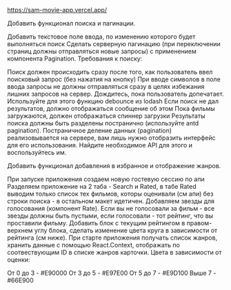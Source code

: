 https://sam-movie-app.vercel.app/


Добавить функционал поиска и пагинации. 

Добавить текстовое поле ввода, по изменению которого будет выполняться поиск
Сделать серверную пагинацию (при переключении страниц должны отправляться новые запросы) с применением компонента Pagination.
Требования к поиску:

Поиск должен происходить сразу после того, как пользователь ввел поисковый запрос (без нажатия на кнопку)
При вводе символов в поле ввода запросы не должны отправляться сразу в целях избежания лишних запросов на сервер. Дождитесь, пока пользователь допечатает. Используйте для этого функцию debounce из lodash
Если поиск не дал результатов, должно отображаться сообщение об этом
Пока фильмы загружаются, должен отображаться спиннер загрузки
Результаты поиска должны быть разделены постранично (используйте antd pagination). Постраничное деление данных (pagination) реализовывается на сервере, вам лишь нужно отобразить интерфейс для его использования. Найдите необходимое API для этого и воспользуйтесь им.

Добавить функционал добавления в избранное и отображение жанров.

При запуске приложения создаем новую гостевую сессию по апи
Разделяем приложение на 2 таба - Search и Rated, в табе Rated выводим только список тех фильмов, которы оценивали (см апи) без строки поиска - в остальном макет идетичен.
Добавляем звезды для голосования (компонент Rate). Если вы не голосовали за фильм - все звезды должны быть пустыми, если голосовали - тот рейтинг, что вы проставили фильму.
Добавить блок с текущим рейтингом в правом-верхнем углу блока, сделать изменение цвета круга в зависимости от рейтинга (см ниже).
При старте приложения получать список жанров, хранить данные с помощью React.Context, отображать по соотвествующим ID в списке жанров карточки.
Цвета в зависимости от оценки:

От 0 до 3 - #E90000
От 3 до 5 - #E97E00
От 5 до 7 - #E9D100
Выше 7 - #66E900

